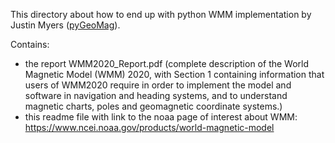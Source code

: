 This directory about how to end up with python WMM implementation by Justin Myers ([pyGeoMag](https://github.com/boxpet/pygeomag)).<br>

Contains: <br>
* the report WMM2020_Report.pdf (complete description of the World Magnetic Model (WMM) 2020, with Section 1
containing information that users of WMM2020 require in order to implement the model and software in
navigation and heading systems, and to understand magnetic charts, poles and geomagnetic
coordinate systems.)<br>
* this readme file with link to the noaa page of interest about WMM: https://www.ncei.noaa.gov/products/world-magnetic-model
